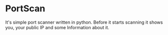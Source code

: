 # PortScan
It's simple port scanner written in python. Before it starts scanning it shows you, your public IP and some Information about it.
